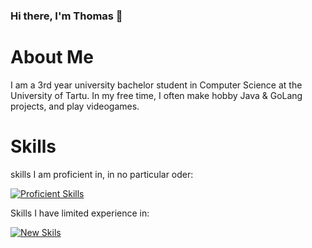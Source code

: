 ### Hi there, I'm Thomas 👋

# About Me
I am a 3rd year university bachelor student in Computer Science at the University of Tartu. In my free time, I often make hobby Java & GoLang projects, and play videogames.

# Skills
skills I am proficient in, in no particular oder:

[![Proficient Skills](https://skillicons.dev/icons?i=html,bash,discord,bots,docker,git,github,githubactions,gitlab,gradle,idea,java,kubernetes,mysql,mongodb,maven,postgres,redis)](https://skillicons.dev)

Skills I have limited experience in:

[![New Skils](https://skillicons.dev/icons?i=js,css,aws,cpp,cloudflare,grafana,nodejs,planetscale,powershell,prometheus,jenkins)](https://skillicons.dev)
